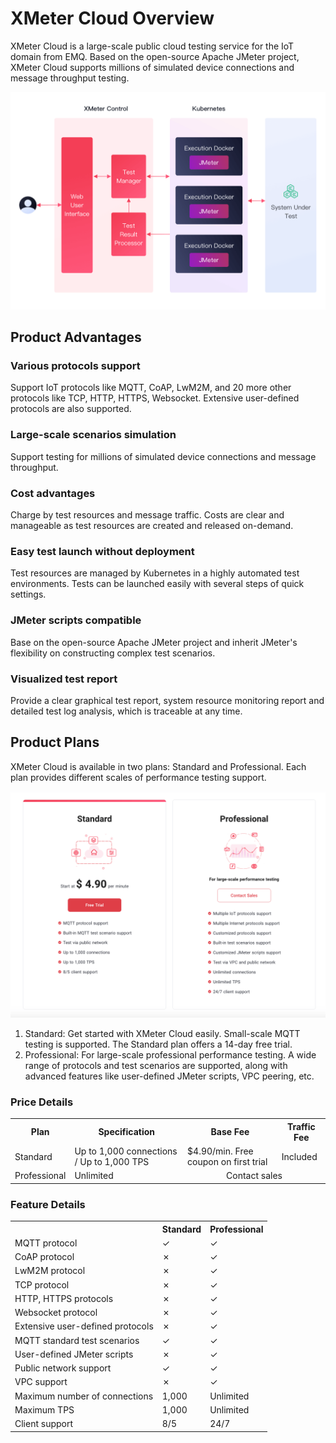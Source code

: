 # XMeter Cloud Overview

XMeter Cloud is a large-scale public cloud testing service for the IoT domain from EMQ. Based on the open-source Apache JMeter project, XMeter Cloud supports millions of simulated device connections and message throughput testing.

![architecture](./_assets/architecture.png)

## Product Advantages

### Various protocols support

Support IoT protocols like MQTT, CoAP, LwM2M, and 20 more other protocols like TCP, HTTP, HTTPS, Websocket. Extensive user-defined protocols are also supported.

### Large-scale scenarios simulation

Support testing for millions of simulated device connections and message throughput.

### Cost advantages

Charge by test resources and message traffic. Costs are clear and manageable as test resources are created and released on-demand. 

### Easy test launch without deployment

Test resources are managed by Kubernetes in a highly automated test environments. Tests can be launched easily with several steps of quick settings.

### JMeter scripts compatible

Base on the open-source Apache JMeter project and inherit JMeter's flexibility on constructing complex test scenarios.

### Visualized test report

Provide a clear graphical test report, system resource monitoring report and detailed test log analysis, which is traceable at  any time.

## Product Plans

XMeter Cloud is available in two plans: Standard and Professional. Each plan provides different scales of performance testing support.

![products](./_assets/products.png)

1. Standard: Get started with XMeter Cloud easily. Small-scale MQTT testing is supported. The Standard plan offers a 14-day free trial.
2. Professional: For large-scale professional performance testing. A wide range of protocols and test scenarios are supported, along with advanced features like user-defined JMeter scripts, VPC peering, etc.

### Price Details

<table>
   <tr>
      <th>Plan</th>
      <th>Specification</th>
      <th>Base Fee</th>
      <th>Traffic Fee</th>
   </tr>
   <tr>
      <td>Standard</td>
      <td>Up to 1,000 connections / Up to 1,000 TPS</td>
      <td>$4.90/min. Free coupon on first trial</td>
      <td>Included</td>
   </tr>
   <tr>
      <td>Professional</td>
      <td>Unlimited</td>
      <td colspan="2" align="center">Contact sales</td>
   </tr>
</table>

### Feature Details

<table>
  <tr>
      <th></th>
      <th>Standard</th>
      <th>Professional</th>
    </tr>
   <tr>
      <td>MQTT protocol</td>
      <td>&#10003</td>
      <td>&#10003</td>
   </tr>
   <tr>
      <td>CoAP protocol</td>
      <td>&#10007</td>
      <td>&#10003</td>
   </tr>
   <tr>
      <td>LwM2M protocol</td>
      <td>&#10007</td>
      <td>&#10003</td>
   </tr>
   <tr>
      <td>TCP protocol</td>
      <td>&#10007</td>
      <td>&#10003</td>
   </tr>
   <tr>
      <td>HTTP, HTTPS protocols</td>
      <td>&#10007</td>
      <td>&#10003</td>
   </tr>
   <tr>
      <td>Websocket protocol</td>
      <td>&#10007</td>
      <td>&#10003</td>
   </tr>
   <tr>
      <td>Extensive user-defined protocols</td>
      <td>&#10007</td>
      <td>&#10003</td>
   </tr>
   <tr>
      <td>MQTT standard test scenarios</td>
      <td>&#10003</td>
      <td>&#10003</td>
   </tr>
   <tr>
      <td>User-defined JMeter scripts</td>
      <td>&#10007</td>
      <td>&#10003</td>
   </tr>
   <tr>
      <td>Public network support</td>
      <td>&#10003</td>
      <td>&#10003</td>
   </tr>
   <tr>
      <td>VPC support</td>
      <td>&#10007</td>
      <td>&#10003</td>
   </tr>
   <tr>
      <td>Maximum number of connections</td>
      <td>1,000</td>
      <td>Unlimited</td>
   </tr>
   <tr>
      <td>Maximum TPS</td>
      <td>1,000</td>
      <td>Unlimited</td>
   </tr>
   <tr>
      <td>Client support</td>
      <td>8/5</td>
      <td>24/7</td>
   </tr>
</table>